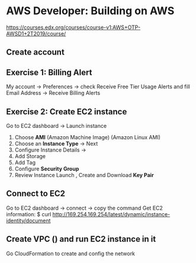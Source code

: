 # AWS Developer: Building on AWS
https://courses.edx.org/courses/course-v1:AWS+OTP-AWSD1+2T2019/course/



## Create account


## Exercise 1: Billing Alert
My account -> Preferences -> check Receive Free Tier Usage Alerts and fill Email Address
-> Receive Billing Alerts


## Exercise 2: Create EC2 instance
Go to EC2 dashboard -> Launch instance 
1. Choose **AMI** (Amazon Machine Image) (Amazon Linux AMI) 
2. Choose an **Instance Type**  -> Next
3. Configure Instance Details ->
4. Add Storage
5. Add Tag
6. Configure **Security Group**
7. Review Instance Launch , Create and Download **Key Pair**


## Connect to EC2
Go to EC2 dashboard -> connect -> copy the command
Get EC2 information:
$ curl http://169.254.169.254/latest/dynamic/instance-identity/document

## Create VPC () and run EC2 instance in it
Go CloudFormation to create and config the network